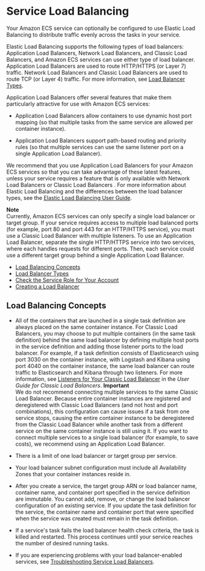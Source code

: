 # Service Load Balancing<a name="service-load-balancing"></a>

Your Amazon ECS service can optionally be configured to use Elastic Load Balancing to distribute traffic evenly across the tasks in your service\.

Elastic Load Balancing supports the following types of load balancers: Application Load Balancers, Network Load Balancers, and Classic Load Balancers, and Amazon ECS services can use either type of load balancer\. Application Load Balancers are used to route HTTP/HTTPS \(or Layer 7\) traffic\. Network Load Balancers and Classic Load Balancers are used to route TCP \(or Layer 4\) traffic\. For more information, see [Load Balancer Types](load-balancer-types.md)\.

Application Load Balancers offer several features that make them particularly attractive for use with Amazon ECS services:

+ Application Load Balancers allow containers to use dynamic host port mapping \(so that multiple tasks from the same service are allowed per container instance\)\.

+ Application Load Balancers support path\-based routing and priority rules \(so that multiple services can use the same listener port on a single Application Load Balancer\)\.

We recommend that you use Application Load Balancers for your Amazon ECS services so that you can take advantage of these latest features, unless your service requires a feature that is only available with Network Load Balancers or Classic Load Balancers \. For more information about Elastic Load Balancing and the differences between the load balancer types, see the [Elastic Load Balancing User Guide](http://docs.aws.amazon.com/elasticloadbalancing/latest/userguide/)\.

**Note**  
Currently, Amazon ECS services can only specify a single load balancer or target group\. If your service requires access to multiple load balanced ports \(for example, port 80 and port 443 for an HTTP/HTTPS service\), you must use a Classic Load Balancer with multiple listeners\. To use an Application Load Balancer, separate the single HTTP/HTTPS service into two services, where each handles requests for different ports\. Then, each service could use a different target group behind a single Application Load Balancer\.


+ [Load Balancing Concepts](#load-balancing-concepts)
+ [Load Balancer Types](load-balancer-types.md)
+ [Check the Service Role for Your Account](check-service-role.md)
+ [Creating a Load Balancer](create-load-balancer.md)

## Load Balancing Concepts<a name="load-balancing-concepts"></a>

+ All of the containers that are launched in a single task definition are always placed on the same container instance\. For Classic Load Balancers, you may choose to put multiple containers \(in the same task definition\) behind the same load balancer by defining multiple host ports in the service definition and adding those listener ports to the load balancer\. For example, if a task definition consists of Elasticsearch using port 3030 on the container instance, with Logstash and Kibana using port 4040 on the container instance, the same load balancer can route traffic to Elasticsearch and Kibana through two listeners\. For more information, see [Listeners for Your Classic Load Balancer](http://docs.aws.amazon.com/elasticloadbalancing/latest/classic/elb-listener-config.html) in the *User Guide for Classic Load Balancers*\.
**Important**  
We do not recommend connecting multiple services to the same Classic Load Balancer\. Because entire container instances are registered and deregistered with Classic Load Balancers \(and not host and port combinations\), this configuration can cause issues if a task from one service stops, causing the entire container instance to be deregistered from the Classic Load Balancer while another task from a different service on the same container instance is still using it\. If you want to connect multiple services to a single load balancer \(for example, to save costs\), we recommend using an Application Load Balancer\.

+ There is a limit of one load balancer or target group per service\.

+ Your load balancer subnet configuration must include all Availability Zones that your container instances reside in\.

+ After you create a service, the target group ARN or load balancer name, container name, and container port specified in the service definition are immutable\. You cannot add, remove, or change the load balancer configuration of an existing service\. If you update the task definition for the service, the container name and container port that were specified when the service was created must remain in the task definition\. 

+ If a service's task fails the load balancer health check criteria, the task is killed and restarted\. This process continues until your service reaches the number of desired running tasks\.

+ If you are experiencing problems with your load balancer\-enabled services, see [Troubleshooting Service Load Balancers](troubleshoot-service-load-balancers.md)\.